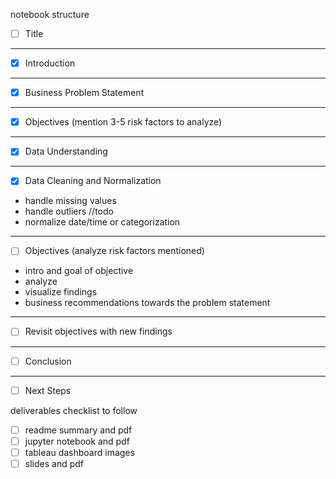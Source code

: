 notebook structure 

- [ ] Title  
---
- [x] Introduction
---
- [x] Business Problem Statement
---
- [x] Objectives (mention 3-5 risk factors to analyze)
---
- [x] Data Understanding
---
- [x] Data Cleaning and Normalization
 - handle missing values
 - handle outliers //todo
 - normalize date/time or categorization
---
- [ ] Objectives (analyze risk factors mentioned)
 - intro and goal of objective
 - analyze
 - visualize findings
 - business recommendations towards the problem statement
 
---
- [ ] Revisit objectives with new findings
---
- [ ] Conclusion
---
- [ ] Next Steps

deliverables checklist to follow

- [ ] readme summary and pdf
- [ ] jupyter notebook and pdf
- [ ] tableau dashboard images
- [ ] slides and pdf 